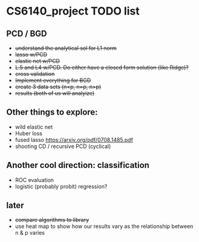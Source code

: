 # CS6140_project TODO list

## PCD / BGD
* ~~understand the analytical sol for L1 norm~~
* ~~lasso w/PCD~~
* ~~elastic net w/PCD~~
* ~~L.5 and L4 w/PCD.  Do either have a closed form solution (like Ridge)?~~
* ~~cross validation~~
* ~~Implement everything for BGD~~
* ~~create 3 data sets (n<p, n=p, n>p)~~
* ~~results (both of us will analyize)~~

## Other things to explore:
* wild elastic net
* Huber loss
* fused lasso https://arxiv.org/pdf/0708.1485.pdf
* shooting CD / recursive PCD (cyclical)

## Another cool direction: classification
* ROC evaluation
* logistic (probably probit) regression?

## later
* ~~compare algorithms to library~~
* use heat map to show how our results vary as the relationship between n & p varies
